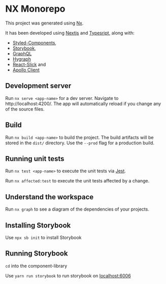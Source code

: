 

# NX Monorepo

This project was generated using [Nx](https://nx.dev).

It has been developed using [Nextjs](https://nextjs.org/) and [Typesript](https://www.typescriptlang.org/docs/), along with:
- [Styled-Components](https://styled-components.com/), 
- [Storybook](https://storybook.js.org/),
- [GraphQL](https://graphql.org/)
- [Hygraph](https://hygraph.com/)
- [React-Slick](https://react-slick.neostack.com/) and
- [Apollo Client](https://www.apollographql.com/docs/react/)
<!--
## Generate an application

Run `nx g @nrwl/react:app my-app` to generate an application.

> You can use any of the plugins above to generate applications as well.

When using Nx, you can create multiple applications and libraries in the same workspace.

## Generate a library

Run `nx g @nrwl/react:lib my-lib` to generate a library.

> You can also use any of the plugins above to generate libraries as well.

Libraries are shareable across libraries and applications. They can be imported from `@allus-interactive/mylib`.
-->
## Development server

Run `nx serve <app-name>` for a dev server. Navigate to http://localhost:4200/. The app will automatically reload if you change any of the source files.

## Build

Run `nx build <app-name>` to build the project. The build artifacts will be stored in the `dist/` directory. Use the `--prod` flag for a production build.

## Running unit tests

Run `nx test <app-name>` to execute the unit tests via [Jest](https://jestjs.io).

Run `nx affected:test` to execute the unit tests affected by a change.

## Understand the workspace

Run `nx graph` to see a diagram of the dependencies of your projects.


## Installing Storybook

Use `npx sb init` to install Storybook

## Running Storybook

`cd` into the component-library

Use `yarn run storybook` to run storybook on [localhost:6006](http://localhost:6006)
